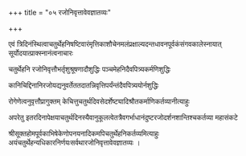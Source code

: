 +++
title = "०५ रजोनिवृत्तावेवज्ञातव्यः"

+++

एवं त्रिदिनंस्थित्वाचतुर्थेहनिषष्टिवारंमृत्तिकाशौचेनमलंप्रक्षाल्यदन्तधावनपूर्वकंसंगवकालेस्नायात् सूर्योदयात्प्राक्स्नानंत्वनाचारः

चतुर्थे‍हनि रजोनिवृत्तौभर्तृशुश्रूषणादौशुद्धिः पञ्चमेहनिदैवपित्र्यकर्मणिशुद्धिः

कानिचिद्दिनानिरजोयद्यनुवर्तेततदातन्निवृत्तिपर्यंन्तंदैवपित्र्ययोर्नशुद्धिः

रोगेणेत्वनुवृत्तौप्रागुक्तम् केचित्तुचतुर्थदिवसेदर्शेष्ट्यादिश्रौतकर्माणिकर्तव्यानीत्याहुः

अपरेतु इतरदिनापेक्षयाचतुर्थदिनस्यैवानुकूलत्वेतत्रैवगर्भाधानंदुष्टरजोदर्शनशान्तिश्चकर्तव्या महासंकटे

श्रीसूक्तहोमपूर्वकाभिषेकेणोपनयनादिकमपिचतुर्थेहनिकर्तव्यमित्याहुः अयंचतुर्थेहन्यधिकारनिर्णयःसर्वथारजोनिवृत्तावेवज्ञातव्यः ।

